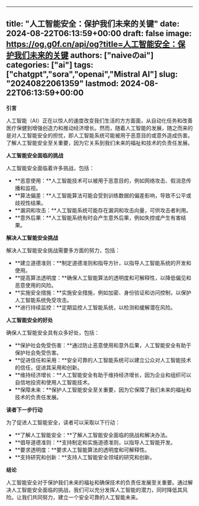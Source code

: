 
---
title: "人工智能安全：保护我们未来的关键"
date: 2024-08-22T06:13:59+00:00
draft: false
image: https://og.g0f.cn/api/og?title=人工智能安全：保护我们未来的关键
authors: ["naiveのai"]
categories: ["ai"]
tags: ["chatgpt","sora","openai","Mistral AI"]
slug: "20240822061359"
lastmod: 2024-08-22T06:13:59+00:00
---
**引言**

人工智能（AI）正在以惊人的速度改变我们生活的方方面面，从自动化任务和改善医疗保健到增强创造力和推动经济增长。然而，随着人工智能的发展，随之而来的是对人工智能安全的担忧，即人工智能系统可能被用于恶意目的或意外造成伤害。了解人工智能安全至关重要，因为它关系到我们未来的福祉和技术的负责任发展。

**人工智能安全面临的挑战**

人工智能安全面临着许多挑战，包括：

* **恶意使用：**人工智能技术可以被用于恶意目的，例如网络攻击、假消息传播和监视。
* **算法偏差：**人工智能算法可能会受到训练数据的偏差影响，导致不公平或歧视性结果。
* **漏洞和攻击：**人工智能系统可能存在漏洞和攻击向量，可供攻击者利用。
* **意外后果：**人工智能系统有时会产生意外后果，例如失控或产生有害结果。

**解决人工智能安全挑战**

解决人工智能安全挑战需要多方面的努力，包括：

* **建立道德准则：**制定道德准则和指导方针，以指导人工智能系统的开发和使用。
* **提高算法透明度：**确保人工智能算法的透明度和可解释性，以降低偏见和恶意使用的风险。
* **实施安全措施：**实施安全措施，例如加密、身份验证和访问控制，以保护人工智能系统免受攻击。
* **进行持续监控：**定期监控人工智能系统，以检测和缓解潜在风险。

**人工智能安全的好处**

确保人工智能安全具有众多好处，包括：

* **保护社会免受伤害：**通过防止恶意使用和意外后果，人工智能安全有助于保护社会免受伤害。
* **促进信任和采用：**安全可靠的人工智能系统可以建立公众对人工智能技术的信任，促进其采用和创新。
* **维持经济增长：**人工智能安全有助于维持经济增长，因为企业和组织可以自信地投资和使用人工智能技术。
* **保障未来：**保护人工智能安全至关重要，因为它保障了我们未来的福祉和技术的负责任发展。

**读者下一步行动**

为了促进人工智能安全，读者可以采取以下行动：

* **了解人工智能安全：**了解人工智能安全面临的挑战和解决办法。
* **倡导道德准则：**支持制定和实施道德准则，以指导人工智能开发。
* **要求透明度：**要求人工智能算法的透明度和可解释性。
* **支持研究和创新：**支持人工智能安全领域的研究和创新。

**结论**

人工智能安全对于保护我们未来的福祉和确保技术的负责任发展至关重要。通过解决人工智能安全面临的挑战，我们可以充分发挥人工智能的潜力，同时降低其风险。让我们共同努力，建立一个安全可靠的人工智能未来。